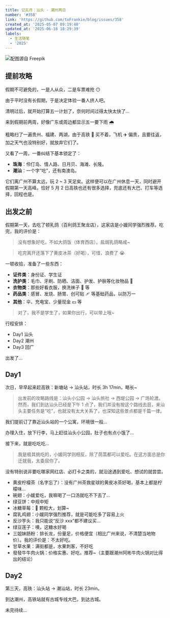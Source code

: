 ```yaml
---
title: 记五月：汕头 - 潮州两日
number: '#358'
link: 'https://github.com/toFrankie/blog/issues/358'
created_at: '2025-05-07 09:19:40'
updated_at: '2025-06-18 18:29:39'
labels:
  - 生活随笔
  - '2025'
---
```


![配图源自 Freepik](https://cdn.jsdelivr.net/gh/toFrankie/blog@main/images/2025/5/1746580753549.jpg)

## 提前攻略

假期不可避免的，一是人从众，二是车票难抢 😶

由于平时没有长假期，于是决定体验一番人挤人吧。

清明过后，就开始打算五一计划了，奈何时间过得太快太快了...

来到假期前两周，好像广东或周边都显示五一要下雨 🌧

粗略扫了一遍贵州、福建、两湖，由于高铁 🚄 买不着，飞机 ✈️ 偏贵，且要往返，加之天气也没特别好，就放弃它们了。

又看了一周，一番纠结下基本锁定了：

- **珠海**：伶仃岛、情人路、日月贝、海滩、长隆。
- **潮汕**：一个字“吃”，还有南澳岛。

它们离广州不算太远，玩 2 ~ 3 天足矣。这样便可以在广州休息一天，同时避开假期第一天高峰。恰好 5 月 2 日高铁也还有很多选择，兜底还有大巴、打车等选择，回程也是。

## 出发之前

假期第一天，去吃了顿乳鸽（百利鸽王聚龙店），这家店是小媛同学强烈推荐。吃完，我的评价是：

> 没有想象好吃，不如大鸽饭（体育西店）。盐焗乳鸽略咸~

> 吃完离开还落下了黄皮冰茶（好喝），可惜，浪费了 😭

一顿收拾，准备了一些东西：

- **证件类**：身份证、学生证
- **洗护类**：毛巾、牙刷、防晒、洁面、护发、护肤等化妆物品 💅
- **衣物类**：那些好看衣服，换洗袜子 🧦 等
- **药品类**：感冒、发烧、肠胃、创可贴 🩹 等基础药品，以防万一
- **其他**：伞、充电宝、少量现金 💵 等

> 对了，我不是学生了，如果你出行，可以带上哦~

行程安排：

- Day1 汕头
- Day2 潮州
- Day3 回广

出发了...

## Day1

次日，早早起来赶高铁：新塘站 → 汕头站，时长 3h 17min，略长~

> 出发前的攻略路线是：汕头小公园 → 汕头旅社 → 西堤公园 → 广场轮渡。然而，我们到达汕头已经是下午 1 点了，我们并没有按这个路线去逛，来汕头主要任务是“吃”，也就没有太大关系了，也深知这些景点都是千篇一律。

我们提前订了靠近汕头站的一个公寓，环境很一般...

办理入住，放下行李，马上赶往汕头小公园，肚子也有点小饿了...

接下来，就是吃吃吃...

> 我是极其挑吃的，小媛同学则相反，除了茼蒿都可以爱吃。在这方面总是你迁就我，太委屈你了。

没有特别说非要吃哪家网红店、必打卡之类的，就沿途遇到爱吃、想试的就尝尝。

- 黄皮柠檬茶（名字忘了）：没有广州茶救星球的黄皮冰茶好喝，基本上都是柠檬味...
- 碗翅：小媛爱吃，我嘛喝了一口汤就吃不下去了...
- 绿豆饼：中规中矩
- 冰糖草莓：🍓 颗粒大，划算~
- 腐乳鸡翅：小媛同学强烈推荐，就是可能吃多了容易上火
- 反沙芋头：我只能说“反沙 xxx”都不建议买...
- 绿豆莲子：噢，这糖水好喝
- 三姐妹肠粉：排长龙，份量足，价格便宜（相比广州来说，不清楚当地物价）。我的评价是：不太好吃。
- 甘草水果：满街都是，水果刺客，不好吃
- 發發牛牛肉火锅：价格实惠、好吃，推荐~（主要跟潮州阿彬牛肉火锅对比得出的结论）

## Day2

第三天，高铁：汕头站 → 潮汕站，时长 23min。

到达潮州，高铁站就有古城专线大巴，到达古城。


未完待续...
